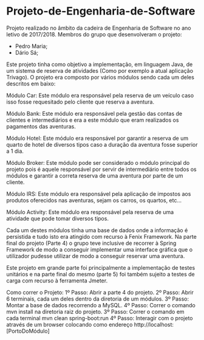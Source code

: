 # Projeto-de-Engenharia-de-Software
Projeto realizado no âmbito da cadeira de Engenharia de Software no ano letivo de 2017/2018. Membros do grupo que desenvolveram o projeto:
- Pedro Maria;
- Dário Sá;


Este projeto tinha como objetivo a implementação, em linguagem Java, de um sistema de reserva de atividades (Como por exemplo a atual aplicação Trivago). O projeto era composto por vários módulos sendo cada um deles descritos em baixo:

Módulo Car: Este módulo era responsável pela reserva de um veículo caso isso fosse requesitado pelo cliente que reserva a aventura. 

Módulo Bank: Este módulo era responsável pela gestão das contas de clientes e intermediários e era a este módulo que eram realizados os pagamentos das aventuras.

Módulo Hotel: Este módulo era responsável por garantir a reserva de um quarto de hotel de diversos tipos caso a duração da aventura fosse superior a 1 dia.

Módulo Broker: Este módulo pode ser considerado o módulo principal do projeto pois é aquele responsável por servir de intermediário entre todos os módulos e garantir a correta reserva de uma aventura por parte de um cliente.

Módulo IRS: Este módulo era responsável pela aplicação de impostos aos produtos oferecidos nas aventuras, sejam os carros, os quartos, etc...

Módulo Activity: Este módulo era responsável pela reserva de uma atividade que pode tomar diversos tipos.

Cada um destes módulos tinha uma base de dados onde a informação é persistida e tudo isto era atingido com recurso à Fenix Framework. Na parte final do projeto (Parte 4) o grupo teve inclusive de recorrer à Spring Framework de modo a conseguir implementar uma interface gráfica que o utilizador pudesse utilizar de modo a conseguir reservar uma aventura.

Este projeto em grande parte foi principalmente a implementação de testes unitários e na parte final do mesmo (parte 5) foi também sujeito a testes de carga com recurso à ferramenta Jmeter.

Como correr o Projeto:
1º Passo: Abrir a parte 4 do projeto.
2º Passo: Abrir 6 terminais, cada um deles dentro da diretoria de um módulos.
3º Passo: Montar a base de dados recorrendo a MySQL.
4º Passo: Correr o comando mvn install na diretoria raiz do projeto.
3º Passo: Correr o comando em cada terminal mvn clean spring-boot:run
4º Passo: Interagir com o projeto através de um browser colocando como endereço http://localhost:[PortoDoMódulo]
